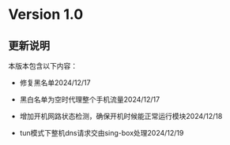 # Version 1.0

## 更新说明

本版本包含以下内容：

- 修复黑名单2024/12/17

- 黑白名单为空时代理整个手机流量2024/12/17

- 增加开机网路状态检测，确保开机时候能正常运行模块2024/12/18

- tun模式下整机dns请求交由sing-box处理2024/12/19
